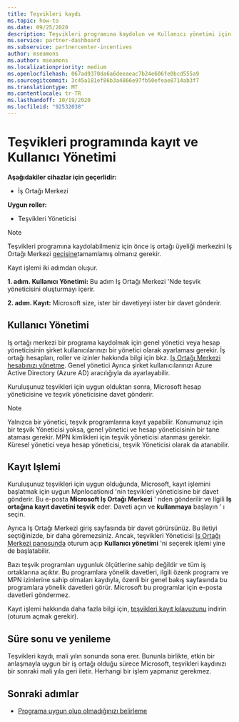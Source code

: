 ```yaml
---
title: Teşvikleri kaydı
ms.topic: how-to
ms.date: 09/25/2020
description: Teşvikleri programına kaydolun ve Kullanıcı yönetimi için gerekli rolleri atayın. Bu makale, kayıt işlemini açıklar.
ms.service: partner-dashboard
ms.subservice: partnercenter-incentives
author: mseamons
ms.author: mseamons
ms.localizationpriority: medium
ms.openlocfilehash: 067ad9370da6a6deeaeac7b24e606fe0bcd555a9
ms.sourcegitcommit: 3c45a181ef86b3a4866e97fb50efeae8714ab3f7
ms.translationtype: MT
ms.contentlocale: tr-TR
ms.lasthandoff: 10/19/2020
ms.locfileid: "92532038"
---
```

# <a name="enrollment-and-user-management-in-the-incentives-program"></a>Teşvikleri programında kayıt ve Kullanıcı Yönetimi

**Aşağıdakiler cihazlar için geçerlidir:**

- İş Ortağı Merkezi

**Uygun roller:**

- Teşvikleri Yöneticisi

>[!NOTE]
>Teşvikleri programına kaydolabilmeniz için önce iş ortağı üyeliği merkezini Iş Ortağı Merkezi [geçişine](prepare-pmc-pc-migration.md)tamamlamış olmanız gerekir.

Kayıt işlemi iki adımdan oluşur.

**1. adım. Kullanıcı Yönetimi:** Bu adım Iş Ortağı Merkezi 'Nde teşvik yöneticisini oluşturmayı içerir.

**2. adım. Kayıt:** Microsoft size, ister bir davetiyeyi ister bir davet gönderir.

## <a name="user-management"></a>Kullanıcı Yönetimi

Iş ortağı merkezi bir programa kaydolmak için genel yönetici veya hesap yöneticisinin şirket kullanıcılarınızı bir yönetici olarak ayarlaması gerekir. İş ortağı hesapları, roller ve izinler hakkında bilgi için bkz. [Iş Ortağı Merkezi hesabınızı yönetme](partner-center-account-setup.md). Genel yönetici Ayrıca şirket kullanıcılarınızı Azure Active Directory (Azure AD) aracılığıyla da ayarlayabilir.

Kuruluşunuz teşvikleri için uygun olduktan sonra, Microsoft hesap yöneticisine ve teşvik yöneticisine davet gönderir.

>[!NOTE]
>Yalnızca bir yönetici, teşvik programlarına kayıt yapabilir. Konumunuz için bir teşvik Yöneticisi yoksa, genel yönetici ve hesap yöneticisinin bir tane ataması gerekir. MPN kimlikleri için teşvik yöneticisi atanması gerekir. Küresel yönetici veya hesap yöneticisi, teşvik Yöneticisi olarak da atanabilir.

## <a name="enrollment-process"></a>Kayıt Işlemi

Kuruluşunuz teşvikleri için uygun olduğunda, Microsoft, kayıt işlemini başlatmak için uygun Mpnlocationıd 'nin teşvikleri yöneticisine bir davet gönderir. Bu e-posta **Microsoft Iş Ortağı Merkezi** ' nden gönderilir ve Ilgili **Iş ortağına kayıt davetini teşvik** eder. Daveti açın ve **kullanmaya** başlayın ' ı seçin.

Ayrıca Iş Ortağı Merkezi giriş sayfasında bir davet görürsünüz. Bu iletiyi seçtiğinizde, bir daha göremezsiniz. Ancak, teşvikleri Yöneticisi [Iş Ortağı Merkezi panosunda](https://partner.microsoft.com/dashboard/) oturum açıp **Kullanıcı yönetimi** 'ni seçerek işlemi yine de başlatabilir.

Bazı teşvik programları uygunluk ölçütlerine sahip değildir ve tüm iş ortaklarına açıktır. Bu programlara yönelik davetleri, ilgili özenk programı ve MPN izinlerine sahip olmaları kaydıyla, özenli bir genel bakış sayfasında bu programlara yönelik davetleri görür. Microsoft bu programlar için e-posta davetleri göndermez.

Kayıt işlemi hakkında daha fazla bilgi için, [teşvikleri kayıt kılavuzunu](https://partner.microsoft.com/resources/detail/partner-center-incentives-enrollment-pdf) indirin (oturum açmak gerekir).

## <a name="expiration-and-renewal"></a>Süre sonu ve yenileme

Teşvikleri kaydı, mali yılın sonunda sona erer. Bununla birlikte, etkin bir anlaşmayla uygun bir iş ortağı olduğu sürece Microsoft, teşvikleri kaydınızı bir sonraki mali yıla geri iletir. Herhangi bir işlem yapmanız gerekmez.

## <a name="next-steps"></a>Sonraki adımlar

- [Programa uygun olup olmadığınızı belirleme](incentives-determined-your-program-eligibility.md)
